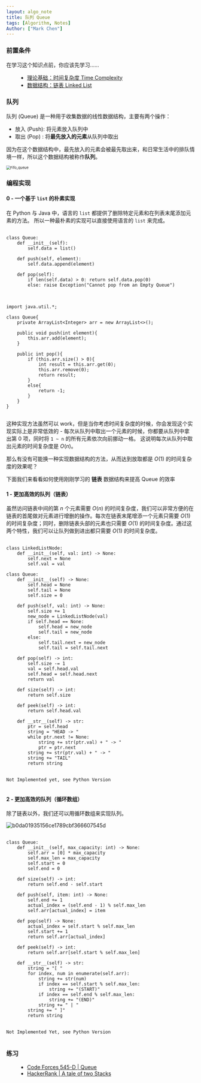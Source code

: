 ```yaml
---
layout: algo_note
title: 队列 Queue
tags: [Algorithm, Notes]
Author: ["Mark Chen"]
---
```


### 前置条件

在学习这个知识点前，你应该先学习……

<ul class="time-vertical" style="margin-left: 32px;">
	<li><online></online><a href="{{ site.baseurl }}/2021/03/02/Time-Complexity.html">理论基础：时间复杂度 Time Complexity</a></li>
    <li><offline></offline><a href="">数据结构：链表 Linked List</a></li>
</ul>

### 队列

队列 (Queue) 是一种用于收集数据的线性数据结构，主要有两个操作：

* 放入 (Push): 将元素放入队列中
* 取出 (Pop) : 将**最先放入的元素**从队列中取出

因为在这个数据结构中，最先放入的元素会被最先取出来，和日常生活中的排队情境一样，所以这个数据结构被称作**队列**。

<img src="https://markdown-img-1304853431.cos.ap-guangzhou.myqcloud.com/20210510105154.png" alt="Fifo_queue" style="zoom:67%;" />

### 编程实现

#### 0 - 一个基于 `list` 的朴素实现

在 Python 与 Java 中，语言的 `list` 都提供了删除特定元素和在列表末尾添加元素的方法。 所以一种最朴素的实现可以直接使用语言的 `list` 来完成。

<pre>
	<code class="python">
class Queue:
	def __init__(self):
		self.data = list()

	def push(self, element):
		self.data.append(element)
	
	def pop(self):
		if len(self.data) > 0: return self.data.pop(0)
		else: raise Exception("Cannot pop from an Empty Queue")
	
	</code>
	<code class="java">
import java.util.*;

class Queue{
	private ArrayList&lt;Integer&gt; arr = new ArrayList&lt;&gt;();

	public void push(int element){
		this.arr.add(element);
	}
	
	public int pop(){
		if (this.arr.size() > 0){
			int result = this.arr.get(0);
			this.arr.remove(0);
			return result;
		}
		else{
			return -1;
		}
	}
}
	</code>
</pre>

这种实现方法虽然可以 work，但是当你考虑时间复杂度的时候，你会发现这个实现实际上是非常低效的 - 每次从队列中取出一个元素的时候，你都要从队列中拿出第 0 项，同时将 `1 ~ n` 的所有元素依次向前挪动一格。 这说明每次从队列中取出元素的时间复杂度是 $O(n)$。

那么有没有可能换一种实现数据结构的方法，从而达到放取都是 $O(1)$ 的时间复杂度的效果呢？

下面我们来看看如何使用刚刚学习的 **链表** 数据结构来提高 Queue 的效率

#### 1 - 更加高效的队列（链表）

虽然访问链表中间的第 $n$ 个元素需要 $O(n)$ 的时间复杂度，我们可以非常方便的在链表的首尾做对元素进行增删的操作。每次在链表末尾增添一个元素只需要 $O(1)$ 的时间复杂度；同时，删除链表头部的元素也只需要 $O(1)$ 的时间复杂度。通过这两个特性，我们可以让队列做到进出都只需要 $O(1)$ 的时间复杂度。

<pre>
	<code class="python">
class LinkedListNode:
    def __init__(self, val: int) -> None:
        self.next = None
        self.val = val

class Queue:
    def __init__(self) -> None:
        self.head = None
        self.tail = None
        self.size = 0
    
    def push(self, val: int) -> None:
        self.size += 1
        new_node = LinkedListNode(val)
        if self.head == None:
            self.head = new_node
            self.tail = new_node
        else:
            self.tail.next = new_node
            self.tail = self.tail.next
    
    def pop(self) -> int:
        self.size -= 1
        val = self.head.val
        self.head = self.head.next
        return val
    
    def size(self) -> int:
        return self.size
    
    def peek(self) -> int:
        return self.head.val
    
    def __str__(self) -> str:
        ptr = self.head
        string = "HEAD -> "
        while ptr.next != None:
            string += str(ptr.val) + " -> "
            ptr = ptr.next
        string += str(ptr.val) + " -> "
        string += "TAIL"
        return string
    </code>
    <code class="java">
Not Implemented yet, see Python Version
	</code>
</pre>

#### 2 - 更加高效的队列（循环数组）

除了链表以外，我们还可以用循环数组来实现队列。

![b0da01935156ce1789cbf366607545d](http://markdown-img-1304853431.cosgz.myqcloud.com/20210730170748.jpg)

<pre>
	<code class="python">
class Queue:
    def __init__(self, max_capacity: int) -> None:
        self.arr = [0] * max_capacity
        self.max_len = max_capacity
        self.start = 0
        self.end = 0
    
    def size(self) -> int:
        return self.end - self.start
    
    def push(self, item: int) -> None:
        self.end += 1
        actual_index = (self.end - 1) % self.max_len
        self.arr[actual_index] = item
    
    def pop(self) -> None:
        actual_index = self.start % self.max_len
        self.start += 1
        return self.arr[actual_index]
    
    def peek(self) -> int:
        return self.arr[self.start % self.max_len]
    
    def __str__(self) -> str:
        string = "[ "
        for index, num in enumerate(self.arr):
            string += str(num)
            if index == self.start % self.max_len:
                string += "(START)"
            if index == self.end % self.max_len:
                string += "(END)"
            string += " | "
        string += " ]"
        return string
	</code>
	<code class="java">
Not Implemented Yet, see Python Version
	</code>
</pre>

### 练习

<ul class="time-vertical" style="margin-left: 32px;">
	<li><online></online><a href="https://vjudge.net/problem/CodeForces-545D">Code Forces 545-D | Queue</a></li>
	<li><online></online><a href="https://vjudge.net/problem/HackerRank-ctci-queue-using-two-stacks">HackerRank | A tale of two Stacks</a></li>
</ul>